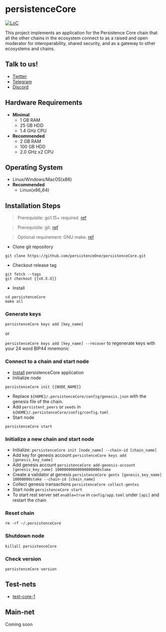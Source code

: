 # persistenceCore

[![LoC](https://tokei.rs/b1/github/persistenceOne/persistenceCore)](https://github.com/persistenceOne/persistenceCore)

This project implements an application for the Persistence Core chain that all the other chains in the ecosystem connect to as a raised and open moderator for interoperability, shared security, and as a gateway to other ecosystems and chains.

## Talk to us!
*   [Twitter](https://twitter.com/PersistenceOne)
*   [Telegram](https://t.me/PersistenceOneChat)
*   [Discord](https://discord.com/channels/796174129077813248)

## Hardware Requirements 
* **Minimal**
    * 1 GB RAM
    * 25 GB HDD
    * 1.4 GHz CPU
* **Recommended**
    * 2 GB RAM
    * 100 GB HDD
    * 2.0 GHz x2 CPU

## Operating System
* Linux/Windows/MacOS(x86)
* **Recommended**
    * Linux(x86_64)

## Installation Steps
>Prerequisite: go1.15+ required. [ref](https://golang.org/doc/install)

>Prerequisite: git. [ref](https://github.com/git/git)

>Optional requirement: GNU make. [ref](https://www.gnu.org/software/make/manual/html_node/index.html)


* Clone git repository
```shell
git clone https://github.com/persistenceOne/persistenceCore.git
```
* Checkout release tag
```shell
git fetch --tags
git checkout {{vX.X.X}}
```
* Install
```shell
cd persistenceCore
make all
```

### Generate keys

`persistenceCore keys add [key_name]`

or

`persistenceCore keys add [key_name] --recover` to regenerate keys with your 24 word BIP44 mnemonic

### Connect to a chain and start node
* [Install](#installation-steps) persistenceCore application
* Initialize node
```shell
persistenceCore init {{NODE_NAME}}
```
* Replace `${HOME}/.persistenceCore/config/genesis.json` with the genesis file of the chain.
* Add `persistent_peers` or `seeds` in `${HOME}/.persistenceCore/config/config.toml`
* Start node
```shell
persistenceCore start
```

### Initialize a new chain and start node 
* Initialize: `persistenceCore init [node_name] --chain-id [chain_name]`
* Add key for genesis account `persistenceCore keys add [genesis_key_name]`
* Add genesis account `persistenceCore add-genesis-account [genesis_key_name] 10000000000000000000stake`
* Create a validator at genesis `persistenceCore gentx [genesis_key_name] 10000000stake --chain-id [chain_name]`
* Collect genesis transactions `persistenceCore collect-gentxs`
* Start node `persistenceCore start`
* To start rest server set `enable=true` in `config/app.toml` under `[api]` and restart the chain

### Reset chain
```shell
rm -rf ~/.persistenceCore
```

### Shutdown node
```shell
killall persistenceCore
```

### Check version
```shell
persistenceCore version
```

## Test-nets
* [test-core-1](https://github.com/persistenceOne/genesisTransactions/tree/master/test-core-1)

## Main-net
Coming soon